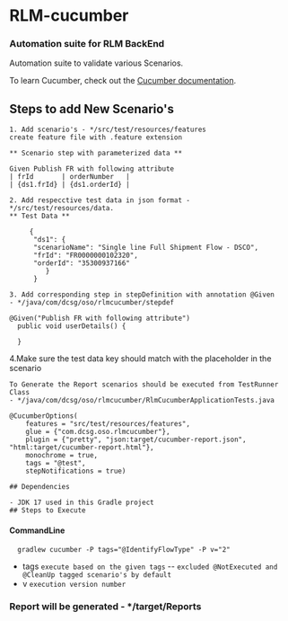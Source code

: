 # RLM-cucumber

###  Automation suite for RLM BackEnd
Automation suite to validate various Scenarios.

To learn Cucumber, check out the [Cucumber documentation](https://cucumber.io/).

## Steps to add New Scenario's
```
1. Add scenario's - */src/test/resources/features
create feature file with .feature extension

** Scenario step with parameterized data **

Given Publish FR with following attribute
| frId       | orderNumber   | 
| {ds1.frId} | {ds1.orderId} |
```
```
2. Add respecctive test data in json format - */src/test/resources/data.
** Test Data **

     {
      "ds1": {
      "scenarioName": "Single line Full Shipment Flow - DSCO",
      "frId": "FR0000000102320",
      "orderId": "35300937166"
         }
      }
```
```
3. Add corresponding step in stepDefinition with annotation @Given
- */java/com/dcsg/oso/rlmcucumber/stepdef

@Given("Publish FR with following attribute")
  public void userDetails() {
    
  }
```
4.Make sure the test data key should match with the placeholder in the scenario

```
To Generate the Report scenarios should be executed from TestRunner Class
- */java/com/dcsg/oso/rlmcucumber/RlmCucumberApplicationTests.java

@CucumberOptions(
    features = "src/test/resources/features",
    glue = {"com.dcsg.oso.rlmcucumber"},
    plugin = {"pretty", "json:target/cucumber-report.json", "html:target/cucumber-report.html"},
    monochrome = true,
    tags = "@test",
    stepNotifications = true)
```
```
## Dependencies

- JDK 17 used in this Gradle project
## Steps to Execute
```

#### CommandLine
      gradlew cucumber -P tags="@IdentifyFlowType" -P v="2"
- tags `execute based on the given tags` -- `excluded @NotExecuted and @CleanUp tagged scenario's by default`
- v `execution version number`
### Report will be generated -  */target/Reports





